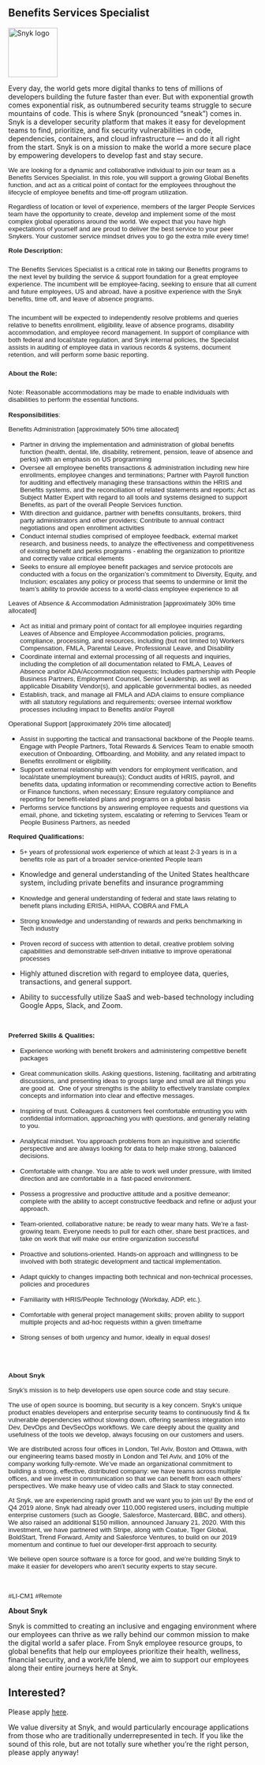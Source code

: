 Benefits Services Specialist
---

<img src="https://res.cloudinary.com/snyk/image/upload/v1537345894/press-kit/brand/logo-black.png" width="100" alt="Snyk logo" />

<div class="content-intro"><p><span style="font-weight: 400;">Every day, the world gets more digital thanks to tens of millions of developers building the future faster than ever. But with exponential growth comes exponential risk, as outnumbered security teams struggle to secure mountains of code. This is where Snyk (pronounced “sneak”) comes in. Snyk is a developer security platform that makes it easy for development teams to find, prioritize, and fix security vulnerabilities in code, dependencies, containers, and cloud infrastructure — and do it all right from the start. Snyk is on a mission to make the world a more secure place by empowering developers to develop fast and stay secure.</span></p></div><p><span style="font-weight: 400; font-family: verdana, geneva, sans-serif; font-size: 10pt;">We are looking for a dynamic and collaborative individual to join our team as a Benefits Services Specialist. In this role, you will support a growing Global Benefits function, and act as a critical point of contact for the employees throughout the lifecycle of employee benefits and time-off program utilization.</span></p>
<p><span style="font-weight: 400; font-family: verdana, geneva, sans-serif; font-size: 10pt;">Regardless of location or level of experience, members of the larger People Services team have the opportunity to create, develop and implement some of the most complex global operations around the world. We expect that you have high expectations of yourself and are proud to deliver the best service to your peer Snykers. Your customer service mindset drives you to go the extra mile every time!</span></p>
<p><span style="font-family: verdana, geneva, sans-serif; font-size: 10pt;"><strong>Role Description</strong><strong>:</strong></span></p>
<h3><span style="font-family: verdana, geneva, sans-serif; font-size: 10pt;"><span style="font-weight: 400;">The Benefits Services Specialist </span><span style="font-weight: 400;">is a critical role in taking our Benefits programs to the next level by building the service &amp; support foundation for a great employee experience. The incumbent will be employee-facing, seeking to ensure that all current and future employees, US and abroad, have a positive experience with the Snyk benefits, time off, and leave of absence programs.</span></span></h3>
<h3><span style="font-weight: 400; font-family: verdana, geneva, sans-serif; font-size: 10pt;">The incumbent will be expected to independently resolve problems and queries relative to benefits enrollment, eligibility, leave of absence programs, disability accommodation, and employee record management. In support of compliance with both federal and local/state regulation, and Snyk internal policies, the Specialist assists in auditing of employee data in various records &amp; systems, document retention, and will perform some basic reporting.&nbsp;</span></h3>
<h3><span style="font-family: verdana, geneva, sans-serif; font-size: 10pt;"><strong>About the Role:</strong></span></h3>
<h3><span style="font-weight: 400; font-family: verdana, geneva, sans-serif; font-size: 10pt;">Note: Reasonable accommodations may be made to enable individuals with disabilities to perform the essential functions.</span></h3>
<p><span style="font-family: verdana, geneva, sans-serif; font-size: 10pt;"><strong>Responsibilities</strong><span style="font-weight: 400;">:</span></span></p>
<p><span style="font-family: verdana, geneva, sans-serif; font-size: 10pt;"><span style="font-weight: 400;">Benefits Administration</span><span style="font-weight: 400;"> [approximately 50% time allocated]</span></span></p>
<ul>
<li style="font-weight: 400;"><span style="font-weight: 400; font-family: verdana, geneva, sans-serif; font-size: 10pt;">Partner in driving the implementation and administration of global benefits function (health, dental, life, disability, retirement, pension, leave of absence and perks) with an emphasis on US programming</span></li>
<li style="font-weight: 400;"><span style="font-family: verdana, geneva, sans-serif; font-size: 10pt;"><span style="font-weight: 400;">Oversee all employee benefits transactions &amp; administration including new hire enrollments, employee changes and terminations; Partner with Payroll function for auditing and effectively managing these transactions within the HRIS and Benefits systems, and the reconciliation of related statements and reports; </span><span style="font-weight: 400;">Act as Subject Matter Expert with regard to all tools and systems designed to support Benefits, as part of the overall People Services function.</span></span></li>
<li style="font-weight: 400;"><span style="font-weight: 400; font-family: verdana, geneva, sans-serif; font-size: 10pt;">With direction and guidance, partner with benefits consultants, brokers, third party administrators and other providers; Contribute to annual contract negotiations and open enrollment activities</span></li>
<li style="font-weight: 400;"><span style="font-weight: 400; font-family: verdana, geneva, sans-serif; font-size: 10pt;">Conduct internal studies comprised of employee feedback, external market research, and business needs, to analyze the effectiveness and competitiveness of existing benefit and perks programs - enabling the organization to prioritize and correctly value critical elements</span></li>
<li style="font-weight: 400;"><span style="font-weight: 400; font-family: verdana, geneva, sans-serif; font-size: 10pt;">Seeks to ensure all employee benefit packages and service protocols are conducted with a focus on the organization’s commitment to Diversity, Equity, and Inclusion; escalates any policy or process that seems to undermine or limit the team’s ability to provide access to a world-class employee experience to all</span></li>
</ul>
<p><span style="font-family: verdana, geneva, sans-serif; font-size: 10pt;"><span style="font-weight: 400;">Leaves of Absence &amp; Accommodation Administration</span><span style="font-weight: 400;"> [approximately 30% time allocated]</span></span></p>
<ul>
<li style="font-weight: 400;"><span style="font-weight: 400; font-family: verdana, geneva, sans-serif; font-size: 10pt;">Act as initial and primary point of contact for all employee inquiries regarding Leaves of Absence and Employee Accommodation policies, programs, compliance, processing, and resources, including (but not limited to) Workers Compensation, FMLA, Parental Leave, Professional Leave, and Disability</span></li>
<li style="font-weight: 400;"><span style="font-weight: 400; font-family: verdana, geneva, sans-serif; font-size: 10pt;">Coordinate internal and external processing of all requests and inquiries, including the completion of all documentation related to FMLA, Leaves of Absence and/or ADA/Accommodation requests; Includes partnership with People Business Partners, Employment Counsel, Senior Leadership, as well as applicable Disability Vendor(s), and applicable governmental bodies, as needed</span></li>
<li style="font-weight: 400;"><span style="font-weight: 400; font-family: verdana, geneva, sans-serif; font-size: 10pt;">Establish, track, and manage all FMLA and ADA claims to ensure compliance with all statutory regulations and requirements; oversee internal workflow processes including impact to Benefits and/or Payroll</span></li>
</ul>
<p><span style="font-family: verdana, geneva, sans-serif; font-size: 10pt;"><span style="font-weight: 400;">Operational Support</span><span style="font-weight: 400;"> [approximately 20% time allocated]</span></span></p>
<ul>
<li style="font-weight: 400;"><span style="font-weight: 400; font-family: verdana, geneva, sans-serif; font-size: 10pt;">Assist in supporting the tactical and transactional backbone of the People teams. Engage with People Partners, Total Rewards &amp; Services Team to enable smooth execution of Onboarding, Offboarding, and Mobility, and any related impact to Benefits enrollment or eligibility.</span></li>
<li style="font-weight: 400;"><span style="font-family: verdana, geneva, sans-serif; font-size: 10pt;"><span style="font-weight: 400;">Support external relationship with vendors for employment verification, and local/state unemployment bureau(s); Conduct audits of HRIS, payroll, and benefits data, updating information or recommending corrective action to Benefits or Finance functions, when necessary; </span><span style="font-weight: 400;">Ensure regulatory compliance and reporting for benefit-related plans and programs on a global basis</span></span></li>
<li style="font-weight: 400;"><span style="font-weight: 400; font-family: verdana, geneva, sans-serif; font-size: 10pt;">Performs service functions by answering employee requests and questions via email, phone, and ticketing system, escalating or referring to Services Team or People Business Partners, as needed</span></li>
</ul>
<p><span style="font-family: verdana, geneva, sans-serif; font-size: 10pt;"><strong>Required Qualifications</strong><strong>:</strong></span></p>
<ul>
<li style="font-weight: 400;">
<p><span style="font-weight: 400; font-family: verdana, geneva, sans-serif; font-size: 10pt;">5+ years of professional work experience of which at least 2-3 years is in a benefits role as part of a broader service-oriented People team</span></p>
</li>
<li style="font-weight: 400;">
<p>Knowledge and general understanding of the United States healthcare system, including private benefits and insurance programming</p>
</li>
</ul>
<ul>
<li style="font-weight: 400;">
<p><span style="font-weight: 400; font-family: verdana, geneva, sans-serif; font-size: 10pt;">Knowledge and general understanding of federal and state laws relating to benefit plans including ERISA, HIPAA, COBRA and FMLA</span></p>
</li>
<li style="font-weight: 400;">
<p><span style="font-weight: 400; font-family: verdana, geneva, sans-serif; font-size: 10pt;">Strong knowledge and understanding of rewards and perks benchmarking in Tech industry</span></p>
</li>
<li style="font-weight: 400;">
<p><span style="font-weight: 400; font-family: verdana, geneva, sans-serif; font-size: 10pt;">Proven record of success with attention to detail, creative problem solving capabilities and demonstrable self-driven initiative to improve operational processes</span></p>
</li>
<li style="font-weight: 400;">
<p>Highly attuned discretion with regard to employee data, queries, transactions, and general support.</p>
</li>
<li style="font-weight: 400;">
<p>Ability to successfully utilize SaaS and web-based technology including Google Apps, Slack, and Zoom.</p>
</li>
</ul>
<p>&nbsp;</p>
<p><span style="font-family: verdana, geneva, sans-serif; font-size: 10pt;"><strong>Preferred Skills &amp; Qualities:</strong></span></p>
<ul>
<li style="font-weight: 400;">
<p><span style="font-weight: 400; font-family: verdana, geneva, sans-serif; font-size: 10pt;">Experience working with benefit brokers and administering competitive benefit packages&nbsp;</span></p>
</li>
<li style="font-weight: 400;">
<p><span style="font-weight: 400; font-family: verdana, geneva, sans-serif; font-size: 10pt;">Great communication skills. Asking questions, listening, facilitating and arbitrating discussions, and presenting ideas to groups large and small are all things you are good at.&nbsp; One of your strengths is the ability to effectively translate complex concepts and information into clear and effective messages.</span></p>
</li>
<li style="font-weight: 400;">
<p><span style="font-weight: 400; font-family: verdana, geneva, sans-serif; font-size: 10pt;">Inspiring of trust. Colleagues &amp; customers feel comfortable entrusting you with confidential information, approaching you with questions, and generally relating to you.</span></p>
</li>
<li style="font-weight: 400;">
<p><span style="font-weight: 400; font-family: verdana, geneva, sans-serif; font-size: 10pt;">Analytical mindset. You approach problems from an inquisitive and scientific perspective and are always looking for data to help make strong, balanced decisions.</span></p>
</li>
<li style="font-weight: 400;">
<p><span style="font-weight: 400; font-family: verdana, geneva, sans-serif; font-size: 10pt;">Comfortable with change. You are able to work well under pressure, with limited direction and are comfortable in a&nbsp; fast-paced environment.</span></p>
</li>
<li style="font-weight: 400;">
<p><span style="font-weight: 400; font-family: verdana, geneva, sans-serif; font-size: 10pt;">Possess a progressive and productive attitude and a positive demeanor; complete with the ability to accept constructive feedback and refine or adjust your approach.</span></p>
</li>
<li style="font-weight: 400;">
<p><span style="font-weight: 400; font-family: verdana, geneva, sans-serif; font-size: 10pt;">Team-oriented, collaborative nature; be ready to wear many hats. We’re a fast-growing team. Everyone needs to pull for each other, share best practices, and take on work that will make our entire organization successful</span></p>
</li>
<li style="font-weight: 400;">
<p><span style="font-weight: 400; font-family: verdana, geneva, sans-serif; font-size: 10pt;">Proactive and solutions-oriented. Hands-on approach and willingness to be involved with both strategic development and tactical implementation.</span></p>
</li>
<li style="font-weight: 400;">
<p><span style="font-weight: 400; font-family: verdana, geneva, sans-serif; font-size: 10pt;">Adapt quickly to changes impacting both technical and non-technical processes, policies and procedures</span></p>
</li>
<li style="font-weight: 400;">
<p><span style="font-weight: 400; font-family: verdana, geneva, sans-serif; font-size: 10pt;">Familiarity with HRIS/People Technology (Workday, ADP, etc.).</span></p>
</li>
<li style="font-weight: 400;">
<p><span style="font-weight: 400; font-family: verdana, geneva, sans-serif; font-size: 10pt;">Comfortable with general project management skills; proven ability to support multiple projects and ad-hoc requests within a given timeframe</span></p>
</li>
<li style="font-weight: 400;">
<p><span style="font-weight: 400; font-family: verdana, geneva, sans-serif; font-size: 10pt;">Strong senses of both urgency and humor, ideally in equal doses!</span></p>
</li>
</ul>
<p><br><br></p>
<p><span style="font-family: verdana, geneva, sans-serif; font-size: 10pt;"><strong>About Snyk</strong><strong><br></strong><strong> </strong><span style="font-weight: 400;"> </span><span style="font-weight: 400;"> </span><span style="font-weight: 400;"> </span><span style="font-weight: 400;"> </span><span style="font-weight: 400;"> </span><span style="font-weight: 400;"> </span><span style="font-weight: 400;"> </span><span style="font-weight: 400;"> </span><span style="font-weight: 400;"><br></span><span style="font-weight: 400;">Snyk’s mission is to help developers use open source code and stay secure.</span><span style="font-weight: 400;"><br></span><span style="font-weight: 400;"> </span><span style="font-weight: 400;"> </span><span style="font-weight: 400;"> </span><span style="font-weight: 400;"> </span><span style="font-weight: 400;"> </span><span style="font-weight: 400;"> </span><span style="font-weight: 400;"> </span><span style="font-weight: 400;"> </span><span style="font-weight: 400;"> </span><span style="font-weight: 400;"><br></span><span style="font-weight: 400;">The use of open source is booming, but security is a key concern. Snyk’s unique product enables developers and enterprise security teams to continuously find &amp; fix vulnerable dependencies without slowing down, offering seamless integration into Dev, DevOps and DevSecOps workflows. We care deeply about the quality and usefulness of the tools we develop, always focusing on our customers and users.</span><span style="font-weight: 400;"> </span><span style="font-weight: 400;"> </span><span style="font-weight: 400;"> </span></span></p>
<p><span style="font-family: verdana, geneva, sans-serif; font-size: 10pt;"><span style="font-weight: 400;">We are distributed across four offices in London, Tel Aviv, Boston and Ottawa, with our engineering teams based mostly in London and Tel Aviv, and 10% of the company working fully-remote. We’ve made an organizational commitment to building a strong, effective, distributed company: we have teams across multiple offices, and we invest in communication so that we can benefit from each others’ perspectives. We make heavy use of video calls and Slack to stay connected.</span><span style="font-weight: 400;"> </span><span style="font-weight: 400;"> </span></span></p>
<p><span style="font-weight: 400; font-family: verdana, geneva, sans-serif; font-size: 10pt;">At Snyk, we are experiencing rapid growth and we want you to join us! By the end of Q4 2019 alone, Snyk had already over 110,000 registered users, including multiple enterprise customers (such as Google, Salesforce, Mastercard, BBC, and others). We also raised an additional $150 million, announced January 21, 2020. With this investment, we have partnered with Stripe, along with Coatue, Tiger Global, BoldStart, Trend Forward, Amity and Salesforce Ventures, to build on our 2019 momentum and continue to fuel our developer-first approach to security.</span></p>
<p><span style="font-weight: 400; font-family: verdana, geneva, sans-serif; font-size: 10pt;">We believe open source software is a force for good, and we’re building Snyk to make it easier for developers who aren’t security experts to stay secure.</span></p>
<p>&nbsp;</p>
<p><span style="font-weight: 400; font-family: verdana, geneva, sans-serif; font-size: 10pt;">#LI-CM1 #Remote</span></p><div class="content-conclusion"><p><strong>About Snyk</strong></p>
<p><strong><span style="font-weight: 400;">Snyk is committed to creating an inclusive and engaging environment where our employees can thrive as we rally behind our common mission to make the digital world a safer place. From Snyk employee resource groups, to global benefits that help our employees prioritize their health, wellness, financial security, and a work/life blend, we aim to support our employees along their entire journeys here at Snyk. </span></strong></p></div>

Interested?
---

Please apply [here](https://boards.greenhouse.io/snyk/jobs/6355952002#app).

We value diversity at Snyk, and would particularly encourage applications from those who are traditionally underrepresented in tech.
If you like the sound of this role, but are not totally sure whether you’re the right person, please apply anyway!
